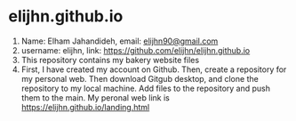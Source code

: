# elijhn.github.io
1.	Name: Elham Jahandideh, email: elijhn90@gmail.com
2.	username: elijhn, link: https://github.com/elijhn/elijhn.github.io
3.	This repository contains my bakery website files 
4.	First, I have created my account on Github. Then, create a repository for my personal web. Then download Gitgub desktop, and clone the repository to my local machine. Add files to the repository and push them to the main. My peronal web link is https://elijhn.github.io/landing.html
